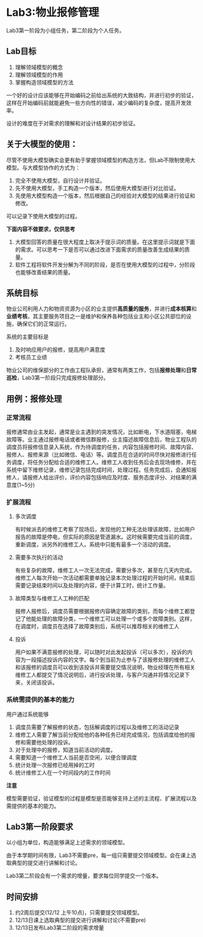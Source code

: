 # Lab3:物业报修管理

Lab3第一阶段为小组任务，第二阶段为个人任务。

## Lab目标

1. 理解领域模型的概念
2. 理解领域模型的作用
3. 掌握构造领域模型的方法

一个好的设计应该能够在开始编码之前给出系统的大致结构，并进行初步的验证，这样在开始编码前就能避免一些方向性的错误，减少编码的复杂度，提高开发效率。

设计的难度在于对需求的理解和对设计结果的初步验证。

## 关于大模型的使用：

尽管不使用大模型确实会更有助于掌握领域模型的构造方法，但Lab不限制使用大模型。与大模型协作的方式为：

1. 完全不使用大模型，自行设计并验证。
2. 先不使用大模型，手工构造一个版本，然后使用大模型进行对比验证。
3. 先使用大模型构造一个版本，然后根据自己的经验对大模型的结果进行验证和修改。

可以记录下使用大模型的过程。

**下面内容不做要求，仅供思考** 

1. 大模型回答的质量在很大程度上取决于提示词的质量。在这里提示词就是下面的需求。可以思考一下是否可以通过改进下面需求的质量改善生成结果的质量。
2. 软件工程将软件开发分解为不同的阶段，是否在使用大模型的过程中，分阶段也能够改善结果的质量。

## 系统目标

物业公司利用人力和物资资源为小区的业主提供**高质量的服务**，并进行**成本核算**和**业绩考核**，其主要服务项目之一是维护和保养各种包括业主和小区公共部位的设施，确保它们的正常运行。

系统的主要目标是

1. 及时响应用户的报修，提高用户满意度
2. 考核员工业绩

物业公司的维保部分的工作由工程队承担，通常有两类工作，包括**报修处理**和**日常巡检**，Lab3第一阶段只完成报修处理部分。

## 用例：报修处理

### 正常流程  

报修通常由业主发起，通常是业主遇到的突发情况，比如断电，下水道阻塞，电梯故障等。业主通过报修电话或者微信群报修，业主描述故障信息后，物业工程队的调度员将报修信息录入系统，作为待调度的任务，内容包括报修时间、故障内容、报修人、报修来源（比如微信、电话）等。调度员在合适的时间尽快对报修进行任务调度，将任务分配给合适的维修工人。维修工人收到任务后会去现场维修，并在系统中留下维修记录，维修记录包括完成时间，处理过程。任务完成后，会通知报修人，请报修人给出评价，评价内容包括响应及时度、服务态度评分、对结果的满意度(1~5分)

### **扩展流程**

1. 多次调度
   
   有时候派去的维修工考察了现场后，发现他的工种无法处理该故障，比如用户报告的故障是停电，但实际的原因是管道漏水。这时候需要完成当前的调度，重新调度，派另外的维修工人。系统中只能有最多一个活动的调度。

2. 需要多次执行的活动
   
    有些复杂的故障，维修工人一次无法完成，需要分多次，甚至在几天内完成。维修工人每次开始一次活动都需要单独记录本次处理过程的开始时间，结束后需要记录结束时间以及处理的内容，便于计算工时，统计工作量。

3. 故障类型与维修工人工种的匹配
   
   报修人报修后，调度员需要根据报修内容确定故障的类别，而每个维修工都登记了他能处理的故障分类，一个维修工可以处理一个或多个故障类别。这样，在调度时，调度员在选择了故障类别后，系统可以推荐相关的维修工人

4. 投诉
   
   用户如果不满意报修的处理，可以随时对此发起投诉（可以多次），投诉的内容为一段描述投诉内容的文字。每个到当前为止参与了该报修处理的维修工人和该报修的调度员可以收到该投诉并需要提交情况说明，物业经理在所有相关维修工人都提交了情况说明后，进行投诉处理，与客户沟通并将情况记录下来，关闭该投诉。

### 系统需提供的基本的能力

用户通过系统能够

1. 调度员需要了解报修的状态，包括解调度的过程以及维修工的活动记录
2. 维修工人需要了解当前分配给他的各种任务已经完成情况，包括调度给他的报修和需要他处理的投诉。
3. 对于处理中的报修，知道当前活动的调度。
4. 需要知道一个维修工人当前是否空闲，以便合理调度
5. 统计处理一次报修已经用掉的工时
6. 统计维修工人在一个时间段内的工作时间

**注意**

模型需要验证，验证模型的过程是模型是否能够支持上述的主流程、扩展流程以及需提供的基本的能力。

## Lab3第一阶段要求

以小组为单位，构造能够满足上述需求的领域模型。

由于本学期时间有限，Lab3不需要pre，每一组只需要提交领域模型。会在课上选取典型的提交进行讲解和讨论。

Lab3第二阶段会有一个需求的增量，要求每位同学提交一个版本。

## 时间安排

1. 约2周后提交(12/12 上午10点)，只需要提交领域模型。
2. 12/13日课上选取典型的提交进行讲解和讨论(不需要pre)
3. 12/13日发布Lab3第二阶段的需求增量
